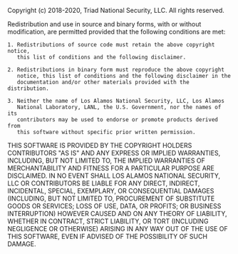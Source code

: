 Copyright (c) 2018-2020, Triad National Security, LLC. All rights reserved.
  
Redistribution and use in source and binary forms, with or
without modification, are permitted provided that the following conditions
are met:

    1. Redistributions of source code must retain the above copyright notice, 
       this list of conditions and the following disclaimer.

    2. Redistributions in binary form must reproduce the above copyright
       notice, this list of conditions and the following disclaimer in the
       documentation and/or other materials provided with the distribution.

    3. Neither the name of Los Alamos National Security, LLC, Los Alamos
       National Laboratory, LANL, the U.S. Government, nor the names of its
       contributors may be used to endorse or promote products derived from 
       this software without specific prior written permission.
    
THIS SOFTWARE IS PROVIDED BY THE COPYRIGHT HOLDERS CONTRIBUTORS "AS IS" AND 
ANY EXPRESS OR IMPLIED WARRANTIES, INCLUDING, BUT NOT LIMITED TO, THE IMPLIED 
WARRANTIES OF MERCHANTABILITY AND FITNESS FOR A PARTICULAR PURPOSE ARE 
DISCLAIMED. IN NO EVENT SHALL LOS ALAMOS NATIONAL SECURITY, LLC OR CONTRIBUTORS 
BE LIABLE FOR ANY DIRECT, INDIRECT, INCIDENTAL, SPECIAL, EXEMPLARY, OR 
CONSEQUENTIAL DAMAGES (INCLUDING, BUT NOT LIMITED TO, PROCUREMENT OF SUBSTITUTE 
GOODS OR SERVICES; LOSS OF USE, DATA, OR PROFITS; OR BUSINESS INTERRUPTION) 
HOWEVER CAUSED AND ON ANY THEORY OF LIABILITY, WHETHER IN CONTRACT, STRICT 
LIABILITY, OR TORT (INCLUDING NEGLIGENCE OR OTHERWISE) ARISING IN ANY WAY OUT OF
THE USE OF THIS SOFTWARE, EVEN IF ADVISED OF THE POSSIBILITY OF SUCH DAMAGE.
